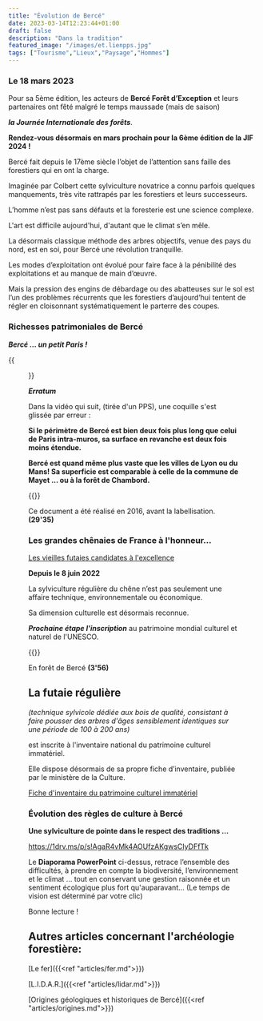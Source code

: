 ```yaml
---
title: "Évolution de Bercé"
date: 2023-03-14T12:23:44+01:00
draft: false
description: "Dans la tradition"
featured_image: "/images/et.lienpps.jpg"
tags: ["Tourisme","Lieux","Paysage","Hommes"]
---
```


### Le 18 mars 2023

Pour sa 5ème édition, les acteurs de **Bercé Forêt d’Exception** et 
leurs partenaires ont fêté malgré le temps maussade (mais de saison)

***la Journée Internationale des forêts***.

**Rendez-vous désormais en mars prochain pour la 6ème édition de la JIF 2024 !**

Bercé fait depuis le 17ème siècle l’objet de l’attention sans 
faille des forestiers qui en ont la charge.

Imaginée par Colbert cette sylviculture novatrice a connu
parfois quelques manquements, très vite rattrapés par 
les forestiers et leurs successeurs. 

L’homme n’est pas sans défauts et la foresterie est une science complexe.

L'art est difficile aujourd'hui, d'autant que le climat s’en mêle.

La désormais classique méthode des arbres objectifs, 
venue des pays du nord, est en soi, 
pour Bercé une révolution tranquille.

Les modes d’exploitation ont évolué pour faire face à la pénibilité
des exploitations et au manque de main d’œuvre.

Mais la pression des engins de débardage ou des abatteuses sur le sol est l’un 
des problèmes récurrents que les forestiers d’aujourd’hui tentent 
de régler en cloisonnant systématiquement le parterre des coupes.

### Richesses patrimoniales de Bercé

***Bercé ... un petit Paris !***

{{<figure src="/images/articles/sylvopolitain.jpg" title="Prospective délirante de la famille Quilbeuf">}}

***Erratum***

Dans la vidéo qui suit, (tirée d'un PPS), 
une coquille s'est glissée par erreur :

**Si le périmètre de Bercé est bien deux fois 
plus long que celui de Paris intra-muros,
sa surface en revanche est deux fois moins étendue.** 

**Bercé est quand même plus vaste que les villes de Lyon ou du Mans!
Sa superficie est comparable à celle de la commune de Mayet 
... ou à la forêt de Chambord.** 

{{<youtube id="0vT_0GlzhW8">}}
  
Ce document a été réalisé en 2016, avant la labellisation. **(29'35)** 


### Les grandes chênaies de France à l'honneur...

[Les vieilles futaies candidates à l'excellence](/articles/pdf/futaieregulierechene.pdf)

**Depuis le 8 juin 2022**

La sylviculture régulière du chêne n’est pas seulement une affaire technique,
environnementale ou économique. 

Sa dimension culturelle est désormais reconnue.
  
***Prochaine étape l'inscription***
au patrimoine mondial culturel et naturel de l'UNESCO.

{{<youtube id="vja6a0Q0l-E">}}
  
En forêt de Bercé **(3'56)** 

## La futaie régulière 
  
*(technique sylvicole dédiée aux bois de qualité, consistant à faire pousser 
des arbres d'âges sensiblement identiques sur une période de 100 à 200 ans)* 
  
est inscrite à l'inventaire national du patrimoine culturel immatériel.
  
Elle dispose désormais de sa propre fiche d’inventaire,
publiée par le ministère de la Culture.

[Fiche d'inventaire du patrimoine culturel immatériel](/articles/pdf/savoirsetsavoir-faire.pdf)

### Évolution des règles de culture à Bercé

**Une sylviculture de pointe dans le respect des traditions …**  

https://1drv.ms/p/s!AgaR4vMk4AOUfzAKgwsCIyDFfTk

Le **Diaporama PowerPoint** 
ci-dessus, retrace l’ensemble des difficultés,
à prendre en compte la biodiversité, l’environnement et le climat ...
tout en conservant une gestion raisonnée et un sentiment écologique plus fort qu'auparavant…
(Le temps de vision est déterminé par votre clic)
  
Bonne lecture !


 
## Autres articles concernant l'archéologie forestière: ## 


[Le fer]({{<ref "articles/fer.md">}})

[L.I.D.A.R.]({{<ref "articles/lidar.md">}})

[Origines géologiques et historiques de Bercé]({{<ref "articles/origines.md">}}) 

